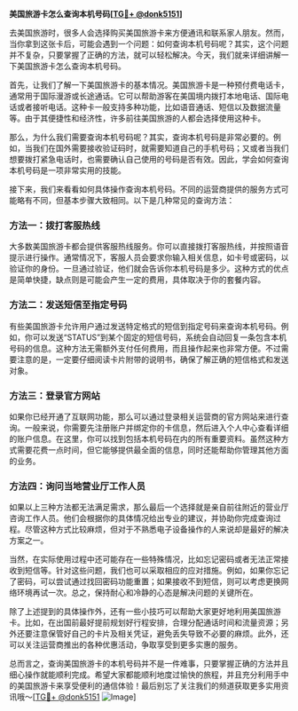 **美国旅游卡怎么查询本机号码[[TG💪+ @donk5151](https://t.me/s/donk5151)]**

去美国旅游时，很多人会选择购买美国旅游卡来方便通讯和联系家人朋友。然而，当你拿到这张卡后，可能会遇到一个问题：如何查询本机号码呢？其实，这个问题并不复杂，只要掌握了正确的方法，就可以轻松解决。今天，我们就来详细讲解一下美国旅游卡怎么查询本机号码。

首先，让我们了解一下美国旅游卡的基本情况。美国旅游卡是一种预付费电话卡，通常用于国际漫游或长途通话。它可以帮助游客在美国境内拨打本地电话、国际电话或者接听电话。这种卡一般支持多种功能，比如语音通话、短信以及数据流量等。由于其便捷性和经济性，许多前往美国旅游的人都会选择使用这种卡。

那么，为什么我们需要查询本机号码呢？其实，查询本机号码是非常必要的。例如，当我们在国外需要接收验证码时，就需要知道自己的手机号码；又或者当我们想要拨打紧急电话时，也需要确认自己使用的号码是否有效。因此，学会如何查询本机号码是一项非常实用的技能。

接下来，我们来看看如何具体操作查询本机号码。不同的运营商提供的服务方式可能略有不同，但基本步骤大致相同。以下是几种常见的查询方法：

### 方法一：拨打客服热线

大多数美国旅游卡都会提供客服热线服务。你可以直接拨打客服热线，并按照语音提示进行操作。通常情况下，客服人员会要求你输入相关信息，如卡号或密码，以验证你的身份。一旦通过验证，他们就会告诉你本机号码是多少。这种方式的优点是简单快捷，缺点则是可能会产生一定的费用，具体取决于你的套餐内容。

### 方法二：发送短信至指定号码

有些美国旅游卡允许用户通过发送特定格式的短信到指定号码来查询本机号码。例如，你可以发送“STATUS”到某个固定的短信号码，系统会自动回复一条包含本机号码的信息。这种方法无需额外支付任何费用，而且操作起来也非常方便。不过需要注意的是，一定要仔细阅读卡片附带的说明书，确保了解正确的短信格式和发送对象。

### 方法三：登录官方网站

如果你已经开通了互联网功能，那么可以通过登录相关运营商的官方网站来进行查询。一般来说，你需要先注册账户并绑定你的卡信息，然后进入个人中心查看详细的账户信息。在这里，你可以找到包括本机号码在内的所有重要资料。虽然这种方式需要花费一点时间，但它能够提供最全面的信息，同时还能帮助你管理其他方面的业务。

### 方法四：询问当地营业厅工作人员

如果以上三种方法都无法满足需求，那么最后一个选择就是亲自前往附近的营业厅咨询工作人员。他们会根据你的具体情况给出专业的建议，并协助你完成查询过程。尽管这种方式比较麻烦，但对于不熟悉电子设备操作的人来说却是最好的解决方案之一。

当然，在实际使用过程中还可能存在一些特殊情况，比如忘记密码或者无法正常接收到短信等。针对这些问题，我们也可以采取相应的应对措施。例如，如果你忘记了密码，可以尝试通过找回密码功能重置；如果接收不到短信，则可以考虑更换网络环境再试一次。总之，保持耐心和冷静的心态是解决问题的关键所在。

除了上述提到的具体操作外，还有一些小技巧可以帮助大家更好地利用美国旅游卡。比如，在出国前最好提前规划好行程安排，合理分配通话时间和流量资源；另外还要注意保管好自己的卡片及相关凭证，避免丢失导致不必要的麻烦。此外，还可以关注运营商推出的各种优惠活动，争取享受到更多实惠的服务。

总而言之，查询美国旅游卡的本机号码并不是一件难事，只要掌握正确的方法并且细心操作就能顺利完成。希望大家都能顺利地度过愉快的旅程，并且充分利用手中的美国旅游卡来享受便利的通信体验！最后别忘了关注我们的频道获取更多实用资讯哦～[[TG💪+ @donk5151](https://t.me/s/donk5151) ![Image](https://i.postimg.cc/rwNCRYN7/Snipaste-2025-04-30-17-27-05.png)]